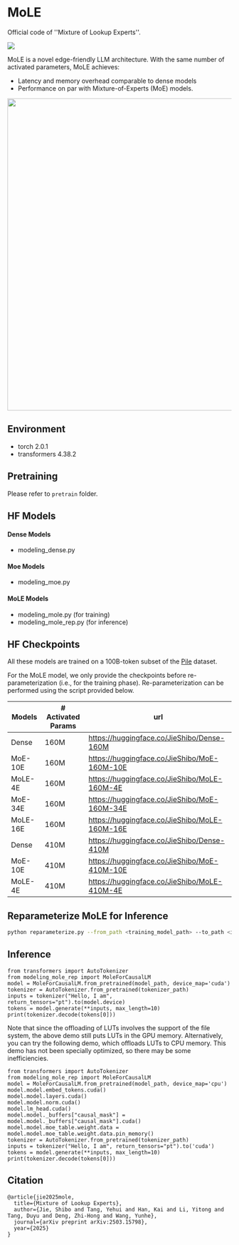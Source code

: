 # MoLE
Official code of ''Mixture of Lookup Experts''.

<p align="left">
<a href="https://arxiv.org/abs/2503.15798" alt="arXiv">
    <img src="https://img.shields.io/badge/arXiv-2503.15798-b31b1b.svg?style=flat" /></a>
</p>

MoLE is a novel edge-friendly LLM architecture. With the same number of activated parameters, MoLE achieves:
+ Latency and memory overhead comparable to dense models
+ Performance on par with Mixture-of-Experts (MoE) models.


<p align="center">
<img src="https://arxiv.org/html/2503.15798v1/x2.png" width="700">
</p>

## Environment
+ torch                     2.0.1
+ transformers              4.38.2

## Pretraining
Please refer to ```pretrain``` folder.

## HF Models
#### Dense Models
+ modeling_dense.py

#### Moe Models
+ modeling_moe.py
  
#### MoLE Models
+ modeling_mole.py (for training)
+ modeling_mole_rep.py (for inference)
  
## HF Checkpoints 
All these models are trained on a 100B-token subset of the [Pile](https://github.com/EleutherAI/the-pile) dataset.

For the MoLE model, we only provide the checkpoints before re-parameterization (i.e., for the training phase). Re-parameterization can be performed using the script provided below.

| Models | # Activated Params | url |
| ----- | ----- | ---|
| Dense | 160M | https://huggingface.co/JieShibo/Dense-160M |
| MoE-10E | 160M | https://huggingface.co/JieShibo/MoE-160M-10E |
| MoLE-4E | 160M | https://huggingface.co/JieShibo/MoLE-160M-4E|
| MoE-34E | 160M | https://huggingface.co/JieShibo/MoE-160M-34E |
| MoLE-16E | 160M | https://huggingface.co/JieShibo/MoLE-160M-16E|
| Dense | 410M | https://huggingface.co/JieShibo/Dense-410M |
| MoE-10E | 410M | https://huggingface.co/JieShibo/MoE-410M-10E |
| MoLE-4E | 410M | https://huggingface.co/JieShibo/MoLE-410M-4E|



## Reparameterize MoLE for Inference
```bash
python reparameterize.py --from_path <training_model_path> --to_path <inference_model_path>
```

## Inference
```python3
from transformers import AutoTokenizer
from modeling_mole_rep import MoleForCausalLM
model = MoleForCausalLM.from_pretrained(model_path, device_map='cuda')
tokenizer = AutoTokenizer.from_pretrained(tokenizer_path)
inputs = tokenizer("Hello, I am", return_tensors="pt").to(model.device)
tokens = model.generate(**inputs, max_length=10)
print(tokenizer.decode(tokens[0]))
```

Note that since the offloading of LUTs involves the support of the file system, the above demo still puts LUTs in the GPU memory. Alternatively, you can try the following demo, which offloads LUTs to CPU memory. This demo has not been specially optimized, so there may be some inefficiencies.
```python3
from transformers import AutoTokenizer
from modeling_mole_rep import MoleForCausalLM
model = MoleForCausalLM.from_pretrained(model_path, device_map='cpu')
model.model.embed_tokens.cuda()
model.model.layers.cuda()
model.model.norm.cuda()
model.lm_head.cuda()
model.model._buffers["causal_mask"] = model.model._buffers["causal_mask"].cuda()
model.model.moe_table.weight.data = model.model.moe_table.weight.data.pin_memory()
tokenizer = AutoTokenizer.from_pretrained(tokenizer_path)
inputs = tokenizer("Hello, I am", return_tensors="pt").to('cuda')
tokens = model.generate(**inputs, max_length=10)
print(tokenizer.decode(tokens[0]))
```

## Citation

```
@article{jie2025mole,
  title={Mixture of Lookup Experts},
  author={Jie, Shibo and Tang, Yehui and Han, Kai and Li, Yitong and Tang, Duyu and Deng, Zhi-Hong and Wang, Yunhe},
  journal={arXiv preprint arXiv:2503.15798},
  year={2025}
}
```
